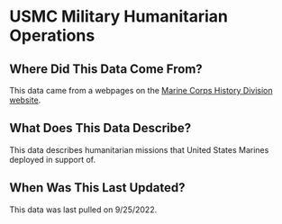 # USMC Military Humanitarian Operations


## Where Did This Data Come From?

This data came from a webpages on the [Marine Corps History Division website](https://www.usmcu.edu/Research/Marine-Corps-History-Division/Information-for-Units/-Marine-Corps-Humanitarian-Operations/).

## What Does This Data Describe?

This data describes humanitarian missions that United States Marines deployed in support of.

## When Was This Last Updated?

This data was last pulled on 9/25/2022.


